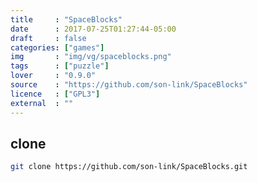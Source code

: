 ```yaml
---
title     : "SpaceBlocks"
date      : 2017-07-25T01:27:44-05:00
draft     : false
categories: ["games"]
img       : "img/vg/spaceblocks.png"
tags      : ["puzzle"]
lover     : "0.9.0"
source    : "https://github.com/son-link/SpaceBlocks"
licence   : ["GPL3"]
external  : ""
---
```


## clone

``` sh
git clone https://github.com/son-link/SpaceBlocks.git
```
